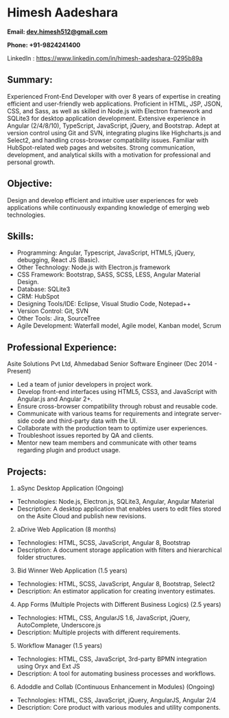 # Himesh Aadeshara

**Email: dev.himesh512@gmail.com**

**Phone: +91-9824241400**

LinkedIn : https://www.linkedin.com/in/himesh-aadeshara-0295b89a

Summary:
--------------
Experienced Front-End Developer with over 8 years of expertise in creating efficient and user-friendly web applications. Proficient in HTML, JSP, JSON, CSS, and Sass, as well as skilled in Node.js with Electron framework and SQLite3 for desktop application development. Extensive experience in Angular (2/4/8/10), TypeScript, JavaScript, jQuery, and Bootstrap. Adept at version control using Git and SVN, integrating plugins like Highcharts.js and Select2, and handling cross-browser compatibility issues. Familiar with HubSpot-related web pages and websites. Strong communication, development, and analytical skills with a motivation for professional and personal growth.

Objective:
--------------
Design and develop efficient and intuitive user experiences for web applications while continuously expanding knowledge of emerging web technologies.

Skills:
--------------
-	Programming: Angular, Typescript, JavaScript, HTML5, jQuery, debugging, React JS (Basic).
-	Other Technology: Node.js with Electron.js framework
-	CSS Framework: Bootstrap, SASS, SCSS, LESS, Angular Material Design.
-	Database: SQLite3
-	CRM: HubSpot
-	Designing Tools/IDE: Eclipse, Visual Studio Code, Notepad++
-	Version Control: Git, SVN
-	Other Tools: Jira, SourceTree
-	Agile Development: Waterfall model, Agile model, Kanban model, Scrum

Professional Experience:
--------------
Asite Solutions Pvt Ltd, Ahmedabad Senior Software Engineer (Dec 2014 - Present)
-	Led a team of junior developers in project work.
-	Develop front-end interfaces using HTML5, CSS3, and JavaScript with Angular.js and Angular 2+.
-	Ensure cross-browser compatibility through robust and reusable code.
-	Communicate with various teams for requirements and integrate server-side code and third-party data with the UI.
-	Collaborate with the production team to optimize user experiences.
-	Troubleshoot issues reported by QA and clients.
-	Mentor new team members and communicate with other teams regarding plugin and product usage.

Projects:
--------------
1. aSync Desktop Application (Ongoing)
-	Technologies: Node.js, Electron.js, SQLite3, Angular, Angular Material
-	Description: A desktop application that enables users to edit files stored on the Asite Cloud and publish new revisions.
2. aDrive Web Application (8 months)
-	Technologies: HTML, SCSS, JavaScript, Angular 8, Bootstrap
-	Description: A document storage application with filters and hierarchical folder structures.
3. Bid Winner Web Application (1.5 years)
- Technologies: HTML, SCSS, JavaScript, Angular 8, Bootstrap, Select2
- Description: An estimator application for creating inventory estimates.
4. App Forms (Multiple Projects with Different Business Logics) (2.5 years)
- Technologies: HTML, CSS, AngularJS 1.6, JavaScript, jQuery, AutoComplete, Underscore.js
- Description: Multiple projects with different requirements.
5. Workflow Manager (1.5 years)
- Technologies: HTML, CSS, JavaScript, 3rd-party BPMN integration using Oryx and Ext JS
- Description: A tool for automating business processes and workflows.
6. Adoddle and Collab (Continuous Enhancement in Modules) (Ongoing)
- Technologies: HTML, CSS, JavaScript, jQuery, AngularJS, Angular 2/4
- Description: Core product with various modules and utility components.
